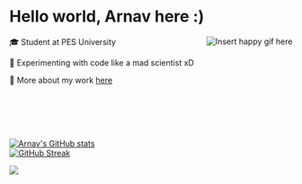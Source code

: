 # Hello world, Arnav here :)

<img alt="Insert happy gif here" src="https://i.giphy.com/media/ule4vhcY1xEKQ/200w.webp" align="right" margin="0 20px 0 0"/>

🎓 Student at PES University

🧪 Experimenting with code like a mad scientist xD

🔭 More about my work [here](https://arnxv0.github.io/portfolio/)


<br><br>
<br><br>


[![Arnav's GitHub stats](https://github-readme-stats.vercel.app/api?username=arnxv0&count_private=true&show_icons=true&hide_border=true&bg_color=090C10&title_color=FE5454&text_color=ffffffff)](https://github.com/arnxv0)
<br>
[![GitHub Streak](http://github-readme-streak-stats.herokuapp.com?user=arnxv0&hide_border=true&background=090C10&sideNums=FE5454&fire=FE5454&stroke=4C71F1&currStreakLabel=FFFFFF&dates=4C71F1&sideLabels=FFFFFF&ring=FE5454&currStreakNum=FE5454)](https://github.com/arnxv0)

![](https://komarev.com/ghpvc/?username=arnxv0)

<!--
**arnxv0/arnxv0** is a ✨ _special_ ✨ repository because its `README.md` (this file) appears on your GitHub profile

[![Arnav's GitHub stats](https://github-readme-stats.vercel.app/api/top-langs/?username=arnxv0&count_private=true&show_icons=true&bg_color=090C10&title_color=FE5454&text_color=ffffffff&layout=compact)](https://github.com/arnxv0) 

Here are some ideas to get you started:

- 🔭 I’m currently working on ...
- 🌱 I’m currently learning ...
- 👯 I’m looking to collaborate on ...
- 🤔 I’m looking for help with ...
- 💬 Ask me about ...
- 📫 How to reach me: ...
- 😄 Pronouns: ...
- ⚡ Fun fact: ....
-->
